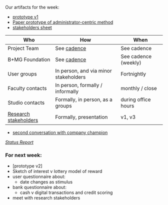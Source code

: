 Our artifacts for the week:

- [prototype v1](https://marvelapp.com/i19c9a/screen/15389712)
- [Paper prototype of administrator-centric method](https://github.com/Cash-Economy/BMGF/tree/master/Artifacts/elements/Paper-sketches)
- [stakeholders sheet](https://github.com/Cash-Economy/BMGF/blob/master/process/Stakeholders.md)

| Who 					        | How 				        		            	| When		             |
| ----------------------|---------------------------------------|--------------------- |
| Project Team			    | See [cadence](https://github.com/Cash-Economy/BMGF/blob/master/process/Weekly%20development%20process.md)	             	| See cadence	      	 |
| B+MG Foundation		   	| See [cadence](https://github.com/Cash-Economy/BMGF/blob/master/process/Weekly%20development%20process.md)		            | See cadence (weekly) |
| User groups		    		| In person, and via minor stakeholders | Fortnightly          |
| Faculty contacts	  	| In person, formally / informally    	| monthly / close	     |
| Studio contacts		  	| Formally, in person, as a groups 	    | during office hours  |
| [Research stakeholders](https://github.com/Cash-Economy/BMGF/blob/master/process/Stakeholders.md)	| Formally, presentation		          	| v1, v3               |
- [second conversation with company champion](https://github.com/Cash-Economy/BMGF/blob/master/research/External%20meeting%20log.md)




*[Status Report](link.com)*

### For next week:
- [prototype v2]
- Sketch of interest v lottery model of reward
- user questionnaire about:
    - date changes as stimulus
- bank questionnaire about:
    - cash v digital transactions and credit scoring
- meet with research stakeholders
